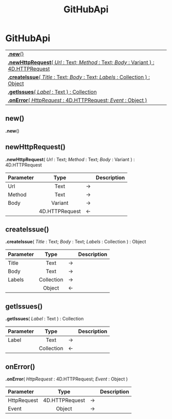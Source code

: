 ﻿---
layout: default
title: GitHubApi
parent: Classes
---

# GitHubApi

|   |
|:---|
|[**.new**()](#new)<br>|
|[**.newHttpRequest**( *Url* : Text; *Method* : Text; *Body* : Variant ) : 4D.HTTPRequest](#newhttprequest)<br>|
|[**.createIssue**( *Title* : Text; *Body* : Text; *Labels* : Collection ) : Object](#createissue)<br>|
|[**.getIssues**( *Label* : Text ) : Collection](#getissues)<br>|
|[**.onError**( *HttpRequest* : 4D.HTTPRequest; *Event* : Object )](#onerror)<br>|


## new()
**.new**()


## newHttpRequest()
**.newHttpRequest**( *Url* : Text; *Method* : Text; *Body* : Variant ) : 4D.HTTPRequest

|Parameter|Type|   |Description|
|:---|:---:|:---:|:---:|
|Url|Text|->|<Description>|
|Method|Text|->|<Description>|
|Body|Variant|->|<Description>|
||4D.HTTPRequest|<-|<Description>|

## createIssue()
**.createIssue**( *Title* : Text; *Body* : Text; *Labels* : Collection ) : Object

|Parameter|Type|   |Description|
|:---|:---:|:---:|:---:|
|Title|Text|->|<Description>|
|Body|Text|->|<Description>|
|Labels|Collection|->|<Description>|
||Object|<-|<Description>|

## getIssues()
**.getIssues**( *Label* : Text ) : Collection

|Parameter|Type|   |Description|
|:---|:---:|:---:|:---:|
|Label|Text|->|<Description>|
||Collection|<-|<Description>|

## onError()
**.onError**( *HttpRequest* : 4D.HTTPRequest; *Event* : Object )

|Parameter|Type|   |Description|
|:---|:---:|:---:|:---:|
|HttpRequest|4D.HTTPRequest|->|<Description>|
|Event|Object|->|<Description>|
